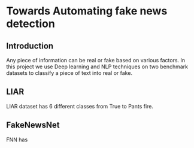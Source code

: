 # Towards Automating fake news detection
## Introduction
Any piece of information can be real or fake based on various factors. In this project we use Deep learning and NLP techniques on two benchmark datasets to classify a piece of text into real or fake.

## LIAR
LIAR dataset has 6 different classes from True to Pants fire.

## FakeNewsNet
FNN has 
